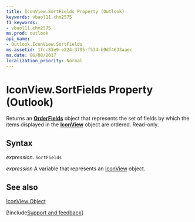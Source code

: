 ```yaml
---
title: IconView.SortFields Property (Outlook)
keywords: vbaol11.chm2575
f1_keywords:
- vbaol11.chm2575
ms.prod: outlook
api_name:
- Outlook.IconView.SortFields
ms.assetid: 1fcc81e9-e224-3795-f534-b9df4633aaec
ms.date: 06/08/2017
localization_priority: Normal
---
```



# IconView.SortFields Property (Outlook)

Returns an  **[OrderFields](Outlook.OrderFields.md)** object that represents the set of fields by which the items displayed in the **[IconView](Outlook.IconView.md)** object are ordered. Read-only.


## Syntax

_expression_. `SortFields`

_expression_ A variable that represents an [IconView](./Outlook.IconView.md) object.


## See also


[IconView Object](Outlook.IconView.md)

[!include[Support and feedback](~/includes/feedback-boilerplate.md)]